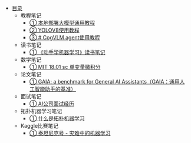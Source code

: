 * [目录](README.md)
  * 教程笔记
    * [① 本地部署大模型通用教程](教程笔记/ch01.md)
    * [② YOLOV8使用教程](教程笔记/ch02.md)
    * [③ # CogVLM agent使用教程](教程笔记/ch03.md)
  * 读书笔记
    * [① 《动手学机器学习》读书笔记](读书笔记/ch01.md)
  * 数学笔记
    * [① MIT 18.01 sc  单变量微积分](数学笔记/ch01.md)
  * 论文笔记
    * [① GAIA: a benchmark for General AI Assistants（GAIA：通用人工智能助手的基准） ](论文笔记/ch01.md)
  * 面试笔记
    * [① AI公司面试经历](面试笔记/ch01.md)
  * 拓扑机器学习笔记
    * [① 什么是拓扑机器学习](拓扑机器学习笔记/ch01.md)
  * Kaggle比赛笔记
    * [① 泰坦尼克号 - 灾难中的机器学习](Kaggle比赛笔记/ch01.md)
  
  